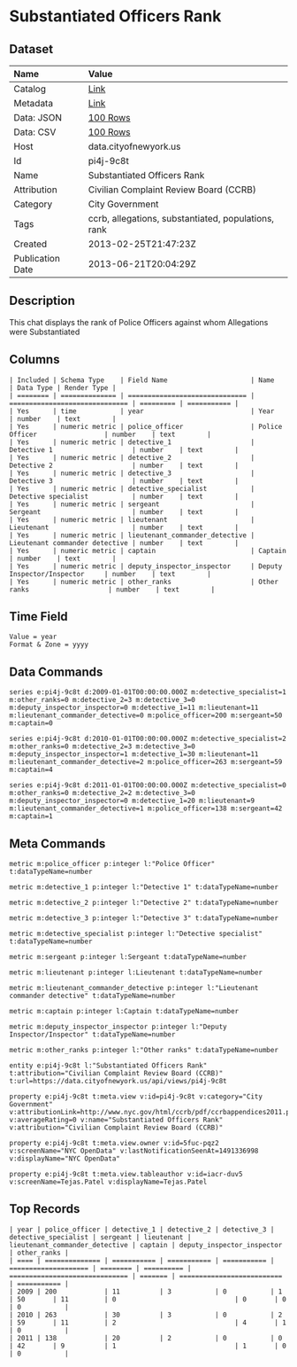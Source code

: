 # Substantiated Officers Rank

## Dataset

| Name | Value |
| :--- | :---- |
| Catalog | [Link](https://catalog.data.gov/dataset/substantiated-officers-rank-9822d) |
| Metadata | [Link](https://data.cityofnewyork.us/api/views/pi4j-9c8t) |
| Data: JSON | [100 Rows](https://data.cityofnewyork.us/api/views/pi4j-9c8t/rows.json?max_rows=100) |
| Data: CSV | [100 Rows](https://data.cityofnewyork.us/api/views/pi4j-9c8t/rows.csv?max_rows=100) |
| Host | data.cityofnewyork.us |
| Id | pi4j-9c8t |
| Name | Substantiated Officers Rank |
| Attribution | Civilian Complaint Review Board (CCRB) |
| Category | City Government |
| Tags | ccrb, allegations, substantiated, populations, rank |
| Created | 2013-02-25T21:47:23Z |
| Publication Date | 2013-06-21T20:04:29Z |

## Description

This chat displays the rank of Police Officers against whom Allegations were Substantiated

## Columns

```ls
| Included | Schema Type    | Field Name                     | Name                           | Data Type | Render Type |
| ======== | ============== | ============================== | ============================== | ========= | =========== |
| Yes      | time           | year                           | Year                           | number    | text        |
| Yes      | numeric metric | police_officer                 | Police Officer                 | number    | text        |
| Yes      | numeric metric | detective_1                    | Detective 1                    | number    | text        |
| Yes      | numeric metric | detective_2                    | Detective 2                    | number    | text        |
| Yes      | numeric metric | detective_3                    | Detective 3                    | number    | text        |
| Yes      | numeric metric | detective_specialist           | Detective specialist           | number    | text        |
| Yes      | numeric metric | sergeant                       | Sergeant                       | number    | text        |
| Yes      | numeric metric | lieutenant                     | Lieutenant                     | number    | text        |
| Yes      | numeric metric | lieutenant_commander_detective | Lieutenant commander detective | number    | text        |
| Yes      | numeric metric | captain                        | Captain                        | number    | text        |
| Yes      | numeric metric | deputy_inspector_inspector     | Deputy Inspector/Inspector     | number    | text        |
| Yes      | numeric metric | other_ranks                    | Other ranks                    | number    | text        |
```

## Time Field

```ls
Value = year
Format & Zone = yyyy
```

## Data Commands

```ls
series e:pi4j-9c8t d:2009-01-01T00:00:00.000Z m:detective_specialist=1 m:other_ranks=0 m:detective_2=3 m:detective_3=0 m:deputy_inspector_inspector=0 m:detective_1=11 m:lieutenant=11 m:lieutenant_commander_detective=0 m:police_officer=200 m:sergeant=50 m:captain=0

series e:pi4j-9c8t d:2010-01-01T00:00:00.000Z m:detective_specialist=2 m:other_ranks=0 m:detective_2=3 m:detective_3=0 m:deputy_inspector_inspector=1 m:detective_1=30 m:lieutenant=11 m:lieutenant_commander_detective=2 m:police_officer=263 m:sergeant=59 m:captain=4

series e:pi4j-9c8t d:2011-01-01T00:00:00.000Z m:detective_specialist=0 m:other_ranks=0 m:detective_2=2 m:detective_3=0 m:deputy_inspector_inspector=0 m:detective_1=20 m:lieutenant=9 m:lieutenant_commander_detective=1 m:police_officer=138 m:sergeant=42 m:captain=1
```

## Meta Commands

```ls
metric m:police_officer p:integer l:"Police Officer" t:dataTypeName=number

metric m:detective_1 p:integer l:"Detective 1" t:dataTypeName=number

metric m:detective_2 p:integer l:"Detective 2" t:dataTypeName=number

metric m:detective_3 p:integer l:"Detective 3" t:dataTypeName=number

metric m:detective_specialist p:integer l:"Detective specialist" t:dataTypeName=number

metric m:sergeant p:integer l:Sergeant t:dataTypeName=number

metric m:lieutenant p:integer l:Lieutenant t:dataTypeName=number

metric m:lieutenant_commander_detective p:integer l:"Lieutenant commander detective" t:dataTypeName=number

metric m:captain p:integer l:Captain t:dataTypeName=number

metric m:deputy_inspector_inspector p:integer l:"Deputy Inspector/Inspector" t:dataTypeName=number

metric m:other_ranks p:integer l:"Other ranks" t:dataTypeName=number

entity e:pi4j-9c8t l:"Substantiated Officers Rank" t:attribution="Civilian Complaint Review Board (CCRB)" t:url=https://data.cityofnewyork.us/api/views/pi4j-9c8t

property e:pi4j-9c8t t:meta.view v:id=pi4j-9c8t v:category="City Government" v:attributionLink=http://www.nyc.gov/html/ccrb/pdf/ccrbappendices2011.pdf v:averageRating=0 v:name="Substantiated Officers Rank" v:attribution="Civilian Complaint Review Board (CCRB)"

property e:pi4j-9c8t t:meta.view.owner v:id=5fuc-pqz2 v:screenName="NYC OpenData" v:lastNotificationSeenAt=1491336998 v:displayName="NYC OpenData"

property e:pi4j-9c8t t:meta.view.tableauthor v:id=iacr-duv5 v:screenName=Tejas.Patel v:displayName=Tejas.Patel
```

## Top Records

```ls
| year | police_officer | detective_1 | detective_2 | detective_3 | detective_specialist | sergeant | lieutenant | lieutenant_commander_detective | captain | deputy_inspector_inspector | other_ranks | 
| ==== | ============== | =========== | =========== | =========== | ==================== | ======== | ========== | ============================== | ======= | ========================== | =========== | 
| 2009 | 200            | 11          | 3           | 0           | 1                    | 50       | 11         | 0                              | 0       | 0                          | 0           | 
| 2010 | 263            | 30          | 3           | 0           | 2                    | 59       | 11         | 2                              | 4       | 1                          | 0           | 
| 2011 | 138            | 20          | 2           | 0           | 0                    | 42       | 9          | 1                              | 1       | 0                          | 0           | 
```